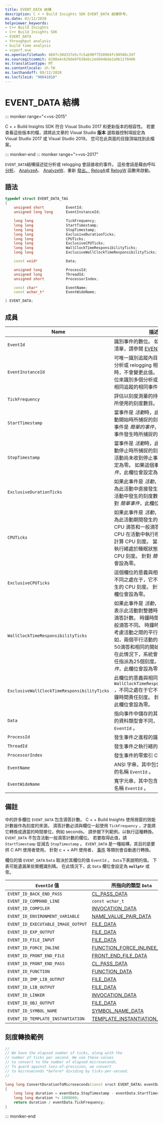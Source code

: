 ```yaml
---
title: EVENT_DATA 結構
description: C + + Build Insights SDK EVENT_DATA 結構參考。
ms.date: 02/12/2020
helpviewer_keywords:
- C++ Build Insights
- C++ Build Insights SDK
- EVENT_DATA
- throughput analysis
- build time analysis
- vcperf.exe
ms.openlocfilehash: 468fc30d337e5cfc5ab90f7558904fc90588c3df
ms.sourcegitcommit: 6280a4c629de0f638ebc2edd446de2a9b11f0406
ms.translationtype: MT
ms.contentlocale: zh-TW
ms.lasthandoff: 09/12/2020
ms.locfileid: "90041818"
---
```

# <a name="event_data-structure"></a>EVENT_DATA 結構

::: moniker range="<=vs-2015"

C + + Build Insights SDK 符合 Visual Studio 2017 和更新版本的相容性。 若要查看這些版本的檔，請將此文章的 Visual Studio **版本** 選取器控制項設定為 Visual Studio 2017 或 Visual Studio 2019。 您可在此頁面的目錄頂端找到此檔案。

::: moniker-end
::: moniker range=">=vs-2017"

`EVENT_DATA`結構描述從分析或 relogging 會話接收的事件。 這些會話是藉由呼叫 [分析](../functions/analyze.md)、 [AnalyzeA](../functions/analyze-a.md)、 [AnalyzeW](../functions/analyze-w.md)、重新 [發出、](../functions/relog.md) [RelogA](../functions/relog-a.md)或 [RelogW](../functions/relog-w.md) 函數來啟動。

## <a name="syntax"></a>語法

```cpp
typedef struct EVENT_DATA_TAG
{
    unsigned short          EventId;
    unsigned long long      EventInstanceId;

    long long               TickFrequency;
    long long               StartTimestamp;
    long long               StopTimestamp;
    long long               ExclusiveDurationTicks;
    long long               CPUTicks;
    long long               ExclusiveCPUTicks;
    long long               WallClockTimeResponsibilityTicks;
    long long               ExclusiveWallClockTimeResponsibilityTicks;

    const void*             Data;

    unsigned long           ProcessId;
    unsigned long           ThreadId;
    unsigned short          ProcessorIndex;

    const char*             EventName;
    const wchar_t*          EventWideName;

} EVENT_DATA;
```

## <a name="members"></a>成員

| Name | 描述 |
|--|--|
| `EventId` | 識別事件的數位。 如需事件識別碼的清單，請參閱 [EVENT_ID](event-id-enum.md)。 |
| `EventInstanceId` | 可唯一識別追蹤內目前事件的數位。 分析或 relogging 相同的追蹤多次時，不會變更此值。 您可以使用此欄位來識別多個分析或 relogging 通過相同追蹤的相同事件。 |
| `TickFrequency` | 評估以刻度測量的持續時間時，每秒所使用的刻度數目。 |
| `StartTimestamp` | 當事件是 *活動*時，此欄位會設定為活動開始時所捕捉的刻度值。 如果這個事件是 *簡單的事件*，此欄位會設定為事件發生時所捕捉的刻度值。 |
| `StopTimestamp` | 當事件是 *活動*時，此欄位會設定為活動停止時所捕捉的刻度值。 如果這個活動尚未收到停止事件，此欄位會設定為零。 如果這個事件是 *簡單的事件*，此欄位會設定為零。 |
| `ExclusiveDurationTicks` | 如果此事件是 *活動*，則此欄位會設定為此活動中直接發生的刻度數目。 子活動中發生的刻度數目會被排除。 針對 *簡單事件*，此欄位會設為零。 |
| `CPUTicks` | 如果此事件是 *活動*，則此欄位會設定為此活動期間發生的 CPU 滴答數。 CPU 滴答和一般滴答不同。 只有當 CPU 在活動中執行程式碼時，才會計算 CPU 刻度。 當與活動相關聯的執行緒處於睡眠狀態時，不會計算 CPU 刻度。 針對 *簡單事件*，此欄位會設為零。 |
| `ExclusiveCPUTicks` | 這個欄位的意義與相同 `CPUTicks` ，不同之處在于，它不包含子活動中發生的 CPU 刻度。 針對 *簡單事件*，此欄位會設為零。 |
| `WallClockTimeResponsibilityTicks` | 如果此事件是 *活動*，此欄位會設定為表示此活動對整體時鐘時間的比重的滴答計數。 時鐘時間的責任刻度與一般滴答不同。 時鐘時間的責任刻度會考慮活動之間的平行處理原則。 例如，兩個平行活動的持續時間可能是50滴答和相同的開始和停止時間。 在此情況下，系統會將時鐘的時間責任指派為25個刻度。 針對 *簡單事件*，此欄位會設為零。 |
| `ExclusiveWallClockTimeResponsibilityTicks` | 此欄位的意義與相同 `WallClockTimeResponsibilityTicks` ，不同之處在于它不包含子活動的時鐘時間責任刻度。 針對 *簡單事件*，此欄位會設為零。 |
| `Data` | 指向事件中儲存的其他資料。 所指向的資料類型會不同，視欄位而定 `EventId` 。 |
| `ProcessId` | 發生事件之進程的識別碼。 |
| `ThreadId` | 發生事件之執行緒的識別碼。 |
| `ProcessorIndex` | 發生事件的零索引 CPU 編號。 |
| `EventName` | ANSI 字串，其中包含所識別之實體的名稱 `EventId` 。 |
| `EventWideName` | 寬字元串，其中包含所識別之實體的名稱 `EventId` 。 |

## <a name="remarks"></a>備註

中的許多欄位 `EVENT_DATA` 包含滴答計數。 C + + Build Insights 使用視窗的效能計數器作為刻度的來源。 滴答計數必須與欄位一起使用 `TickFrequency` ，才能將它轉換成適當的時間單位，例如 seconds。 請參閱下列範例，以執行這種轉換。 `EVENT_DATA` 不包含活動一般滴答計數的欄位。 若要取得此值，請 `StartTimestamp` 從減去 `StopTimestamp` 。 `EVENT_DATA` 是一種結構，其目的是要供 C API 使用者使用。 針對 c + + API 使用者， [事件](../cpp-event-data-types/event.md) 等類別會自動進行轉換。

欄位的值 `EVENT_DATA` `Data` 取決於其欄位的值 `EventId` 。 `Data`下表說明的值。 下表可能遺漏某些實體識別碼。 在此情況下，此 `Data` 欄位會設定為 **`nullptr`** 或零。

| `EventId` 值 | 所指向的類型 `Data` |
|--|--|
| `EVENT_ID_BACK_END_PASS` | [CL_PASS_DATA](cl-pass-data-struct.md) |
| `EVENT_ID_COMMAND_LINE` | `const wchar_t` |
| `EVENT_ID_COMPILER` | [INVOCATION_DATA](invocation-data-struct.md) |
| `EVENT_ID_ENVIRONMENT_VARIABLE` | [NAME_VALUE_PAIR_DATA](name-value-pair-data-struct.md) |
| `EVENT_ID_EXECUTABLE_IMAGE_OUTPUT` | [FILE_DATA](file-data-struct.md) |
| `EVENT_ID_EXP_OUTPUT` | [FILE_DATA](file-data-struct.md) |
| `EVENT_ID_FILE_INPUT` | [FILE_DATA](file-data-struct.md) |
| `EVENT_ID_FORCE_INLINE` | [FUNCTION_FORCE_INLINEE_DATA](function-force-inlinee-data-struct.md) |
| `EVENT_ID_FRONT_END_FILE` | [FRONT_END_FILE_DATA](front-end-file-data-struct.md) |
| `EVENT_ID_FRONT_END_PASS` | [CL_PASS_DATA](cl-pass-data-struct.md) |
| `EVENT_ID_FUNCTION` | [FUNCTION_DATA](function-data-struct.md) |
| `EVENT_ID_IMP_LIB_OUTPUT` | [FILE_DATA](file-data-struct.md) |
| `EVENT_ID_LIB_OUTPUT` | [FILE_DATA](file-data-struct.md) |
| `EVENT_ID_LINKER` | [INVOCATION_DATA](invocation-data-struct.md) |
| `EVENT_ID_OBJ_OUTPUT` | [FILE_DATA](file-data-struct.md) |
| `EVENT_ID_SYMBOL_NAME` | [SYMBOL_NAME_DATA](symbol-name-data-struct.md) |
| `EVENT_ID_TEMPLATE_INSTANTIATION` | [TEMPLATE_INSTANTIATION_DATA](template-instantiation-data-struct.md) |

## <a name="tick-conversion-example"></a>刻度轉換範例

```cpp
//
// We have the elapsed number of ticks, along with the
// number of ticks per second. We use these values
// to convert to the number of elapsed microseconds.
// To guard against loss-of-precision, we convert
// to microseconds *before* dividing by ticks-per-second.
//

long long ConvertDurationToMicroseconds(const sruct EVENT_DATA& eventData)
{
    long long duration = eventData.StopTimestamp - eventData.StartTimestamp;
    long long duration *= 1000000;
    return duration / eventData.TickFrequency;
}
```

::: moniker-end

